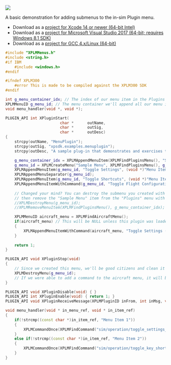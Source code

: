 [![](https://developer.x-plane.com/wp-content/uploads/2017/06/menu-sample-plugin-preview.png)](https://developer.x-plane.com/wp-content/uploads/2017/06/menu-sample-plugin-preview.png)

A basic demonstration for adding submenus to the in-sim Plugin menu.

- Download as a [project for Xcode 14 or newer (64-bit Intel)](https://developer.x-plane.com/sdk/sample/?sdk_template=xcode_140&sdk_post_id=7775)
- Download as a [project for Microsoft Visual Studio 2017 (64-bit; requires Windows 8.1 SDK)](https://developer.x-plane.com/sdk/sample/?sdk_template=msvc_2017&sdk_post_id=7775)
- Download as a [project for GCC 4.x/Linux (64-bit)](https://developer.x-plane.com/sdk/sample/?sdk_template=gcc_4&sdk_post_id=7775)

```cpp
#include "XPLMMenus.h"
#include <string.h>
#if IBM
	#include <windows.h>
#endif

#ifndef XPLM300
	#error This is made to be compiled against the XPLM300 SDK
#endif

int g_menu_container_idx; // The index of our menu item in the Plugins menu
XPLMMenuID g_menu_id; // The menu container we'll append all our menu items to
void menu_handler(void *, void *);

PLUGIN_API int XPluginStart(
						char *		outName,
						char *		outSig,
						char *		outDesc)
{
	strcpy(outName, "MenuPlugin");
	strcpy(outSig, "xpsdk.examples.menuplugin");
	strcpy(outDesc, "A sample plug-in that demonstrates and exercises the X-Plane menu API.");

	g_menu_container_idx = XPLMAppendMenuItem(XPLMFindPluginsMenu(), "Sample Menu", 0, 0);
	g_menu_id = XPLMCreateMenu("Sample Menu", XPLMFindPluginsMenu(), g_menu_container_idx, menu_handler, NULL);
	XPLMAppendMenuItem(g_menu_id, "Toggle Settings", (void *)"Menu Item 1", 1);
	XPLMAppendMenuSeparator(g_menu_id);
	XPLMAppendMenuItem(g_menu_id, "Toggle Shortcuts", (void *)"Menu Item 2", 1);
	XPLMAppendMenuItemWithCommand(g_menu_id, "Toggle Flight Configuration (Command-Based)", XPLMFindCommand("sim/operation/toggle_flight_config"));
	
	// Changed your mind? You can destroy the submenu you created with XPLMDestroyMenu(),
	// then remove the "Sample Menu" item from the "Plugins" menu with XPLMRemoveMenuItem().
	//XPLMDestroyMenu(g_menu_id);
	//XPLMRemoveMenuItem(XPLMFindPluginsMenu(), g_menu_container_idx);

	XPLMMenuID aircraft_menu = XPLMFindAircraftMenu();
	if(aircraft_menu) // This will be NULL unless this plugin was loaded with an aircraft (i.e., it was located in the current aircraft's "plugins" subdirectory)
	{
		XPLMAppendMenuItemWithCommand(aircraft_menu, "Toggle Settings (Command-Based)", XPLMFindCommand("sim/operation/toggle_settings_window"));
	}
	
	return 1;
}

PLUGIN_API void	XPluginStop(void)
{
	// Since we created this menu, we'll be good citizens and clean it up as well
	XPLMDestroyMenu(g_menu_id);
	// If we were able to add a command to the aircraft menu, it will be automatically removed for us when we're unloaded
}

PLUGIN_API void XPluginDisable(void) { }
PLUGIN_API int XPluginEnable(void) { return 1; }
PLUGIN_API void XPluginReceiveMessage(XPLMPluginID inFrom, int inMsg, void * inParam) { }

void menu_handler(void * in_menu_ref, void * in_item_ref)
{
	if(!strcmp((const char *)in_item_ref, "Menu Item 1"))
	{
		XPLMCommandOnce(XPLMFindCommand("sim/operation/toggle_settings_window"));
	}
	else if(!strcmp((const char *)in_item_ref, "Menu Item 2"))
	{
		XPLMCommandOnce(XPLMFindCommand("sim/operation/toggle_key_shortcuts_window"));
	}
}
```